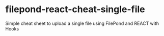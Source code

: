 # filepond-react-cheat-single-file
Simple cheat sheet to upload a single file using FilePond and REACT with Hooks
